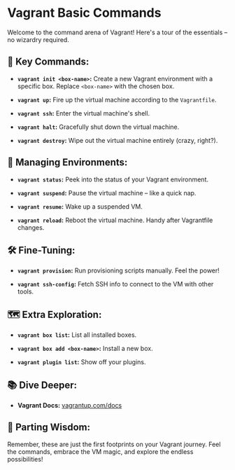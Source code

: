# Vagrant Basic Commands

Welcome to the command arena of Vagrant! Here's a tour of the essentials – no wizardry required.

## 🔑 Key Commands:

- **`vagrant init <box-name>`:** Create a new Vagrant environment with a specific box. Replace `<box-name>` with the chosen box.

- **`vagrant up`:** Fire up the virtual machine according to the `Vagrantfile`.

- **`vagrant ssh`:** Enter the virtual machine's shell.

- **`vagrant halt`:** Gracefully shut down the virtual machine.

- **`vagrant destroy`:** Wipe out the virtual machine entirely (crazy, right?).

## 🧰 Managing Environments:

- **`vagrant status`:** Peek into the status of your Vagrant environment.

- **`vagrant suspend`:** Pause the virtual machine – like a quick nap.

- **`vagrant resume`:** Wake up a suspended VM.

- **`vagrant reload`:** Reboot the virtual machine. Handy after Vagrantfile changes.

## 🛠️ Fine-Tuning:

- **`vagrant provision`:** Run provisioning scripts manually. Feel the power!

- **`vagrant ssh-config`:** Fetch SSH info to connect to the VM with other tools.

## 🗺️ Extra Exploration:

- **`vagrant box list`:** List all installed boxes.

- **`vagrant box add <box-name>`:** Install a new box.

- **`vagrant plugin list`:** Show off your plugins.

## 📚 Dive Deeper:

- **Vagrant Docs:** [vagrantup.com/docs](https://www.vagrantup.com/docs)

## 🌟 Parting Wisdom:

Remember, these are just the first footprints on your Vagrant journey. Feel the commands, embrace the VM magic, and explore the endless possibilities!
